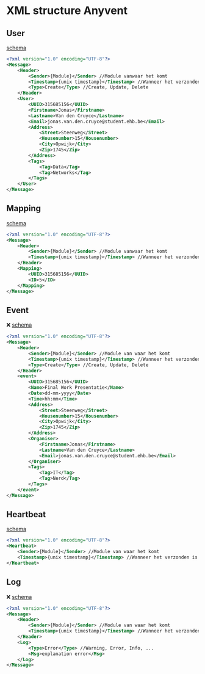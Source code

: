 # XML structure Anyvent
## User
[schema](https://raw.githubusercontent.com/Anyvent/XSD/master/general_user.xsd)
```xml
<?xml version="1.0" encoding="UTF-8"?>
<Message>
	<Header>
		<Sender>{Module}</Sender> //Module vanwaar het komt
		<Timestamp>{unix timestamp}</Timestamp> //Wanneer het verzonden is
		<Type>Create</Type> //Create, Update, Delete
	</Header>
	<User>
		<UUID>315685156</UUID>
		<Firstname>Jonas</Firstname>
		<Lastname>Van den Cruyce</Lastname>
		<Email>jonas.van.den.cruyce@student.ehb.be</Email>
		<Address>
			<Street>Steenweg</Street>
			<Housenumber>15</Housenumber>
			<City>Opwijk</City>
			<Zip>1745</Zip>
		</Address>
		<Tags>
			<Tag>Data</Tag>
			<Tag>Networks</Tag>
		</Tags>
	</User>
</Message>
```

## Mapping
[schema](https://raw.githubusercontent.com/Anyvent/XSD/master/mapping.xsd)
```xml
<?xml version="1.0" encoding="UTF-8"?>
<Message>
	<Header>
		<Sender>{Module}</Sender> //Module vanwaar het komt
		<Timestamp>{unix timestamp}</Timestamp> //Wanneer het verzonden is
	</Header>
	<Mapping>
		<UUID>315685156</UUID>
		<ID>5</ID>
	</Mapping>
</Message>
```

## Event
❌ [schema](https://raw.githubusercontent.com/Anyvent/XSD/master/event.xsd)
```xml
<?xml version="1.0" encoding="UTF-8"?>
<Message>
	<Header>
		<Sender>{Module}</Sender> //Module van waar het komt
		<Timestamp>{unix timestamp}</Timestamp> //Wanneer het verzonden is
		<Type>Create</Type> //Create, Update, Delete
	</Header>
	<event>
		<UUID>315685156</UUID>
		<Name>Final Work Presentatie</Name>
		<Date>dd-mm-yyyy</Date>
		<Time>hh:mm</Time>
		<Address>
			<Street>Steenweg</Street>
			<Housenumber>15</Housenumber>
			<City>Opwijk</City>
			<Zip>1745</Zip>
		</Address>
		<Organiser>
			<Firstname>Jonas</Firstname>
			<Lastname>Van den Cruyce</Lastname>
			<Email>jonas.van.den.cruyce@student.ehb.be</Email>
		</Organiser>
		<Tags>
			<Tag>IT</Tag>
			<Tag>Nerd</Tag>
		</Tags>
	</event>
</Message>
```

## Heartbeat
[schema](https://raw.githubusercontent.com/Anyvent/XSD/master/heartbeat.xsd)
```xml
<?xml version="1.0" encoding="UTF-8"?>
<Heartbeat>
	<Sender>{Module}</Sender> //Module van waar het komt
	<Timestamp>{unix timestamp}</Timestamp> //Wanneer het verzonden is
</Heartbeat>
```

## Log
❌ [schema]()
```xml
<?xml version="1.0" encoding="UTF-8"?>
<Message>
	<Header>
		<Sender>{Module}</Sender> //Module van waar het komt
		<Timestamp>{unix timestamp}</Timestamp> //Wanneer het verzonden is
	</Header>
	<Log>
		<Type>Error</Type> //Warning, Error, Info, ...
		<Msg>explanation error</Msg>
	</Log>
</Message>
```
